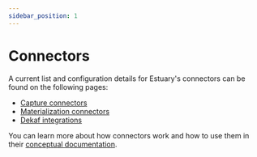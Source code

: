 ```yaml
---
sidebar_position: 1
---
```


# Connectors

A current list and configuration details for Estuary's connectors can be found on the following pages:
* [Capture connectors](./capture-connectors/)
* [Materialization connectors](./materialization-connectors/)
* [Dekaf integrations](./dekaf)

You can learn more about how connectors work and how to use them in their [conceptual documentation](../../concepts/connectors.md).
